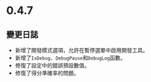 # 0.4.7

## 變更日誌

- 新增了開發模式選項，允許在暫停選單中啟用開發工具。
- 新增了`IsDebug`、`DebugPause`和`DebugLog`函數。
- 修復了設定中的錯誤預設數值。
- 修復了得分準確率的問題。
